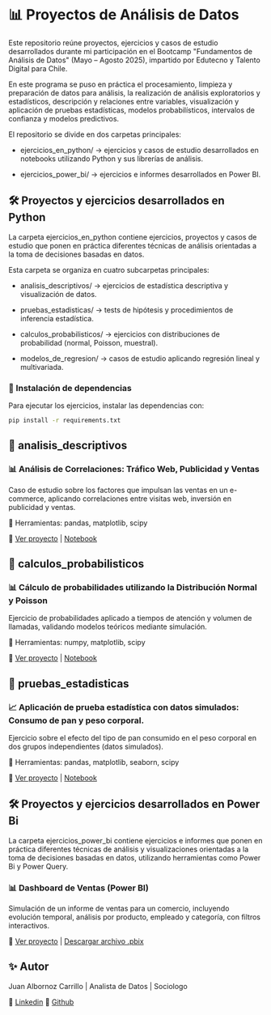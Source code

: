 # 📊 Proyectos de Análisis de Datos

Este repositorio reúne proyectos, ejercicios y casos de estudio desarrollados durante mi participación en el Bootcamp "Fundamentos de Análisis de Datos" (Mayo – Agosto 2025), impartido por Edutecno y Talento Digital para Chile.

En este programa se puso en práctica el procesamiento, limpieza y preparación de datos para análisis, la realización de análisis exploratorios y estadísticos, descripción y relaciones entre variables, visualización y aplicación de pruebas estadísticas, modelos probabilísticos, intervalos de confianza y modelos predictivos.

El repositorio se divide en dos carpetas principales:

- ejercicios_en_python/ → ejercicios y casos de estudio desarrollados en notebooks utilizando Python y sus librerías de análisis.

- ejercicios_power_bi/ → ejercicios e informes desarrollados en Power BI.

## 🛠️ Proyectos y ejercicios desarrollados en Python

La carpeta ejercicios_en_python contiene ejercicios, proyectos y casos de estudio que ponen en práctica diferentes técnicas de análisis orientadas a la toma de decisiones basadas en datos.

Esta carpeta se organiza en cuatro subcarpetas principales:

- analisis_descriptivos/ → ejercicios de estadística descriptiva y visualización de datos.

- pruebas_estadisticas/ → tests de hipótesis y procedimientos de inferencia estadística.

- calculos_probabilisticos/ → ejercicios con distribuciones de probabilidad (normal, Poisson, muestral).

- modelos_de_regresion/ → casos de estudio aplicando regresión lineal y multivariada.

### 📌 Instalación de dependencias 

Para ejecutar los ejercicios, instalar las dependencias con:

```bash
pip install -r requirements.txt
```

## 📂 analisis_descriptivos

### 📊 Análisis de Correlaciones: Tráfico Web, Publicidad y Ventas

Caso de estudio sobre los factores que impulsan las ventas en un e-commerce, aplicando correlaciones entre visitas web, inversión en publicidad y ventas.  

🔧 Herramientas: pandas, matplotlib, scipy   

📎 [Ver proyecto](https://github.com/JuanAlbornoz32/Proyectos_Bootcamp_Analisis_de_Datos/blob/main/ejercicios_en_python/analisis_descriptivos/analisis_de_correlaciones/reame.md) | [Notebook](https://github.com/JuanAlbornoz32/Proyectos_Bootcamp_Analisis_de_Datos/blob/main/ejercicios_en_python/analisis_descriptivos/analisis_de_correlaciones/analisis_de_correlaciones.ipynb)

## 📂 calculos_probabilisticos

### 📊 Cálculo de probabilidades utilizando la Distribución Normal y Poisson

Ejercicio de probabilidades aplicado a tiempos de atención y volumen de llamadas, validando modelos teóricos mediante simulación.  

🔧 Herramientas: numpy, matplotlib, scipy 

📎 [Ver proyecto](https://github.com/JuanAlbornoz32/Proyectos_Bootcamp_Analisis_de_Datos/blob/main/ejercicios_en_python/calculos_probabilisticos/distribucion_normal_poisson/reame.md) | [Notebook](https://github.com/JuanAlbornoz32/Proyectos_Bootcamp_Analisis_de_Datos/blob/main/ejercicios_en_python/calculos_probabilisticos/distribucion_normal_poisson/distribucion_normal_poisson.ipynb)

## 📂 pruebas_estadisticas

### 📈 Aplicación de prueba estadística con datos simulados: Consumo de pan y peso corporal.

Ejercicio sobre el efecto del tipo de pan consumido en el peso corporal en dos grupos independientes (datos simulados).  

🔧 Herramientas: pandas, matplotlib, seaborn, scipy  

📎 [Ver proyecto](https://github.com/JuanAlbornoz32/Proyectos_Bootcamp_Analisis_de_Datos/blob/main/ejercicios_en_python/pruebas_estad%C3%ADsticas/experimento_pan_y_cambio_peso/readme.md) | [Notebook](https://github.com/JuanAlbornoz32/Proyectos_Bootcamp_Analisis_de_Datos/blob/main/ejercicios_en_python/pruebas_estad%C3%ADsticas/experimento_pan_y_cambio_peso/prueba_t_de_student.ipynb)

## 🛠️ Proyectos y ejercicios desarrollados en Power Bi

La carpeta ejercicios_power_bi contiene ejercicios e informes que ponen en práctica diferentes técnicas de análisis y visualizaciones orientadas a la toma de decisiones basadas en datos, utilizando herramientas como Power Bi y Power Query.

### 📊 Dashboard de Ventas (Power BI)

Simulación de un informe de ventas para un comercio, incluyendo evolución temporal, análisis por producto, empleado y categoría, con filtros interactivos.  

  📎 [Ver proyecto](https://github.com/JuanAlbornoz32/Proyectos_Bootcamp_Analisis_de_Datos/blob/main/ejercicios_power_bi/analisis_de_ventas/readme.md) | [Descargar archivo .pbix ](https://github.com/JuanAlbornoz32/Proyectos_Bootcamp_Analisis_de_Datos/raw/main/ejercicios_power_bi/analisis_de_ventas/informe_de_ventas.pbix)


## ✨ Autor

Juan Albornoz Carrillo | Analista de Datos | Sociologo 

📌 [Linkedin](https://www.linkedin.com/in/juan-albornoz-carrillo/)
📌 [Github](https://github.com/JuanAlbornoz32)


